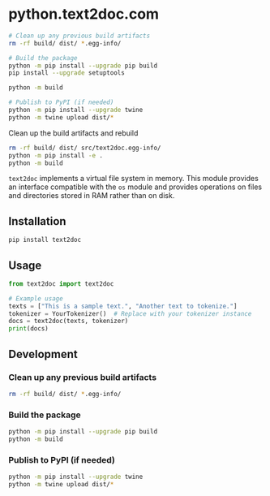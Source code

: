 # python.text2doc.com


        
```bash
# Clean up any previous build artifacts
rm -rf build/ dist/ *.egg-info/

# Build the package
python -m pip install --upgrade pip build
pip install --upgrade setuptools

python -m build

# Publish to PyPI (if needed)
python -m pip install --upgrade twine
python -m twine upload dist/*

```

Clean up the build artifacts and rebuild
```bash
rm -rf build/ dist/ src/text2doc.egg-info/
python -m pip install -e .
python -m build

```




`text2doc` implements a virtual file system in memory. This module provides an interface compatible with the `os` module and provides operations on files and directories stored in RAM rather than on disk.

## Installation

```bash
pip install text2doc
```

## Usage

```python
from text2doc import text2doc

# Example usage
texts = ["This is a sample text.", "Another text to tokenize."]
tokenizer = YourTokenizer()  # Replace with your tokenizer instance
docs = text2doc(texts, tokenizer)
print(docs)
```

## Development

### Clean up any previous build artifacts

```bash
rm -rf build/ dist/ *.egg-info/
```

### Build the package

```bash
python -m pip install --upgrade pip build
python -m build
```

### Publish to PyPI (if needed)

```bash
python -m pip install --upgrade twine
python -m twine upload dist/*
```

